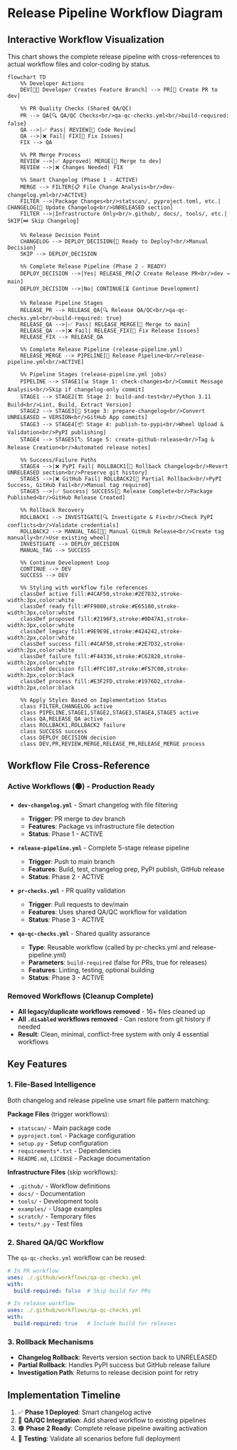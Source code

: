 # Release Pipeline Workflow Diagram

## Interactive Workflow Visualization

This chart shows the complete release pipeline with cross-references to actual workflow files and color-coding by status.

```mermaid
flowchart TD
    %% Developer Actions
    DEV[👨‍💻 Developer Creates Feature Branch] --> PR[📝 Create PR to dev]
    
    %% PR Quality Checks (Shared QA/QC)
    PR --> QA{🔍 QA/QC Checks<br/>qa-qc-checks.yml<br/>build-required: false}
    QA -->|✅ Pass| REVIEW[👀 Code Review]
    QA -->|❌ Fail| FIX[🔧 Fix Issues]
    FIX --> QA
    
    %% PR Merge Process
    REVIEW -->|✅ Approved| MERGE[🔀 Merge to dev]
    REVIEW -->|❌ Changes Needed| FIX
    
    %% Smart Changelog (Phase 1 - ACTIVE)
    MERGE --> FILTER{📋 File Change Analysis<br/>dev-changelog.yml<br/>ACTIVE}
    FILTER -->|Package Changes<br/>statscan/, pyproject.toml, etc.| CHANGELOG[📝 Update Changelog<br/>UNRELEASED section]
    FILTER -->|Infrastructure Only<br/>.github/, docs/, tools/, etc.| SKIP[⏭️ Skip Changelog]
    
    %% Release Decision Point
    CHANGELOG --> DEPLOY_DECISION{🚀 Ready to Deploy?<br/>Manual Decision}
    SKIP --> DEPLOY_DECISION
    
    %% Complete Release Pipeline (Phase 2 - READY)
    DEPLOY_DECISION -->|Yes| RELEASE_PR[📋 Create Release PR<br/>dev → main]
    DEPLOY_DECISION -->|No| CONTINUE[⏳ Continue Development]
    
    %% Release Pipeline Stages
    RELEASE_PR --> RELEASE_QA{🔍 Release QA/QC<br/>qa-qc-checks.yml<br/>build-required: true}
    RELEASE_QA -->|✅ Pass| RELEASE_MERGE[🔀 Merge to main]
    RELEASE_QA -->|❌ Fail| RELEASE_FIX[🔧 Fix Release Issues]
    RELEASE_FIX --> RELEASE_QA
    
    %% Complete Release Pipeline (release-pipeline.yml)
    RELEASE_MERGE --> PIPELINE[🚀 Release Pipeline<br/>release-pipeline.yml<br/>ACTIVE]
    
    %% Pipeline Stages (release-pipeline.yml jobs)
    PIPELINE --> STAGE1[📊 Stage 1: check-changes<br/>Commit Message Analysis<br/>Skip if changelog-only commit]
    STAGE1 --> STAGE2[🏗️ Stage 2: build-and-test<br/>Python 3.11 Build<br/>Lint, Build, Extract Version]
    STAGE2 --> STAGE3[📝 Stage 3: prepare-changelog<br/>Convert UNRELEASED → VERSION<br/>GitHub App commits]
    STAGE3 --> STAGE4[📦 Stage 4: publish-to-pypi<br/>Wheel Upload & Validation<br/>PyPI publishing]
    STAGE4 --> STAGE5[🏷️ Stage 5: create-github-release<br/>Tag & Release Creation<br/>Automated release notes]
    
    %% Success/Failure Paths
    STAGE4 -->|❌ PyPI Fail| ROLLBACK1[🔄 Rollback Changelog<br/>Revert UNRELEASED section<br/>Preserve git history]
    STAGE5 -->|❌ GitHub Fail| ROLLBACK2[🔄 Partial Rollback<br/>PyPI Success, GitHub Fail<br/>Manual tag required]
    STAGE5 -->|✅ Success| SUCCESS[🎉 Release Complete<br/>Package Published<br/>GitHub Release Created]
    
    %% Rollback Recovery
    ROLLBACK1 --> INVESTIGATE[🔍 Investigate & Fix<br/>Check PyPI conflicts<br/>Validate credentials]
    ROLLBACK2 --> MANUAL_TAG[👨‍💻 Manual GitHub Release<br/>Create tag manually<br/>Use existing wheel]
    INVESTIGATE --> DEPLOY_DECISION
    MANUAL_TAG --> SUCCESS
    
    %% Continue Development Loop
    CONTINUE --> DEV
    SUCCESS --> DEV

    %% Styling with workflow file references
    classDef active fill:#4CAF50,stroke:#2E7D32,stroke-width:3px,color:white
    classDef ready fill:#FF9800,stroke:#E65100,stroke-width:3px,color:white
    classDef proposed fill:#2196F3,stroke:#0D47A1,stroke-width:3px,color:white
    classDef legacy fill:#9E9E9E,stroke:#424242,stroke-width:2px,color:white
    classDef success fill:#4CAF50,stroke:#2E7D32,stroke-width:2px,color:white
    classDef failure fill:#F44336,stroke:#C62828,stroke-width:2px,color:white
    classDef decision fill:#FFC107,stroke:#F57C00,stroke-width:2px,color:black
    classDef process fill:#E3F2FD,stroke:#1976D2,stroke-width:2px,color:black
    
    %% Apply Styles Based on Implementation Status
    class FILTER,CHANGELOG active
    class PIPELINE,STAGE1,STAGE2,STAGE3,STAGE4,STAGE5 active
    class QA,RELEASE_QA active
    class ROLLBACK1,ROLLBACK2 failure
    class SUCCESS success
    class DEPLOY_DECISION decision
    class DEV,PR,REVIEW,MERGE,RELEASE_PR,RELEASE_MERGE process
```

## Workflow File Cross-Reference

### Active Workflows (🟢) - Production Ready
- **`dev-changelog.yml`** - Smart changelog with file filtering
  - **Trigger**: PR merge to dev branch
  - **Features**: Package vs infrastructure file detection
  - **Status**: Phase 1 - ACTIVE

- **`release-pipeline.yml`** - Complete 5-stage release pipeline
  - **Trigger**: Push to main branch
  - **Features**: Build, test, changelog prep, PyPI publish, GitHub release
  - **Status**: Phase 2 - ACTIVE

- **`pr-checks.yml`** - PR quality validation
  - **Trigger**: Pull requests to dev/main
  - **Features**: Uses shared QA/QC workflow for validation
  - **Status**: Phase 3 - ACTIVE

- **`qa-qc-checks.yml`** - Shared quality assurance
  - **Type**: Reusable workflow (called by pr-checks.yml and release-pipeline.yml)
  - **Parameters**: `build-required` (false for PRs, true for releases)
  - **Features**: Linting, testing, optional building
  - **Status**: Phase 3 - ACTIVE

### Removed Workflows (Cleanup Complete)
- **All legacy/duplicate workflows removed** - 16+ files cleaned up
- **All `.disabled` workflows removed** - Can restore from git history if needed
- **Result**: Clean, minimal, conflict-free system with only 4 essential workflows

## Key Features

### 1. File-Based Intelligence
Both changelog and release pipeline use smart file pattern matching:

**Package Files** (trigger workflows):
- `statscan/` - Main package code
- `pyproject.toml` - Package configuration
- `setup.py` - Setup configuration  
- `requirements*.txt` - Dependencies
- `README.md`, `LICENSE` - Package documentation

**Infrastructure Files** (skip workflows):
- `.github/` - Workflow definitions
- `docs/` - Documentation
- `tools/` - Development tools
- `examples/` - Usage examples
- `scratch/` - Temporary files
- `tests/*.py` - Test files

### 2. Shared QA/QC Workflow
The `qa-qc-checks.yml` workflow can be reused:

```yaml
# In PR workflow
uses: ./.github/workflows/qa-qc-checks.yml
with:
  build-required: false  # Skip build for PRs

# In release workflow  
uses: ./.github/workflows/qa-qc-checks.yml
with:
  build-required: true   # Include build for releases
```

### 3. Rollback Mechanisms
- **Changelog Rollback**: Reverts version section back to UNRELEASED
- **Partial Rollback**: Handles PyPI success but GitHub release failure
- **Investigation Path**: Returns to release decision point for retry

## Implementation Timeline

1. ✅ **Phase 1 Deployed**: Smart changelog active
2. 🔵 **QA/QC Integration**: Add shared workflow to existing pipelines  
3. 🟠 **Phase 2 Ready**: Complete release pipeline awaiting activation
4. 🔄 **Testing**: Validate all scenarios before full deployment
